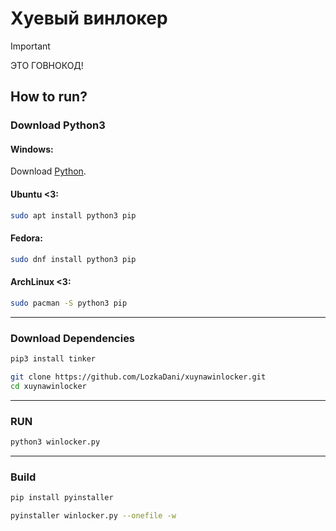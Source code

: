 # Хуевый винлокер

> [!IMPORTANT]
> ЭТО ГОВНОКОД!

## How to run?

### **Download Python3**
#### Windows:
Download [Python](https://www.python.org/ftp/python/3.13.5/python-3.13.5-amd64.exe).

#### Ubuntu <3:
```sh
sudo apt install python3 pip
```
#### Fedora:
```sh
sudo dnf install python3 pip
```
#### ArchLinux <3:
```sh
sudo pacman -S python3 pip
```
---
### **Download Dependencies**

```sh
pip3 install tinker

git clone https://github.com/LozkaDani/xuynawinlocker.git
cd xuynawinlocker
```
---
### **RUN**

```sh
python3 winlocker.py
```
---
### **Build**

```sh
pip install pyinstaller

pyinstaller winlocker.py --onefile -w
```